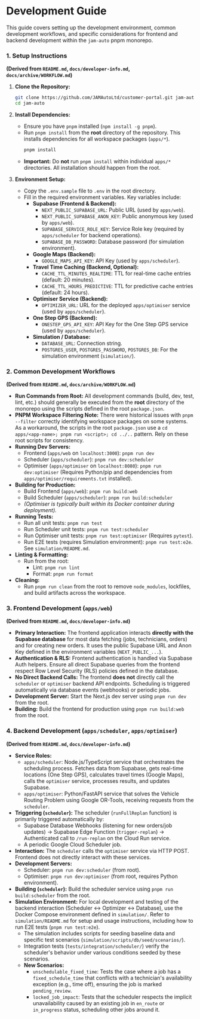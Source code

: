 # Development Guide

This guide covers setting up the development environment, common development workflows, and specific considerations for frontend and backend development within the `jam-auto` pnpm monorepo.

### 1. Setup Instructions

**(Derived from `README.md`, `docs/developer-info.md`, `docs/archive/WORKFLOW.md`)**

1.  **Clone the Repository:**
    ```bash
    git clone https://github.com/JAMAutoLtd/customer-portal.git jam-auto
    cd jam-auto
    ```

2.  **Install Dependencies:**
    *   Ensure you have `pnpm` installed (`npm install -g pnpm`).
    *   Run `pnpm install` from the **root** directory of the repository. This installs dependencies for all workspace packages (`apps/*`).
        ```bash
        pnpm install
        ```
    *   **Important:** Do **not** run `pnpm install` within individual `apps/*` directories. All installation should happen from the root.

3.  **Environment Setup:**
    *   Copy the `.env.sample` file to `.env` in the root directory.
    *   Fill in the required environment variables. Key variables include:
        *   **Supabase (Frontend & Backend):**
            *   `NEXT_PUBLIC_SUPABASE_URL`: Public URL (used by `apps/web`).
            *   `NEXT_PUBLIC_SUPABASE_ANON_KEY`: Public anonymous key (used by `apps/web`).
            *   `SUPABASE_SERVICE_ROLE_KEY`: Service Role key (required by `apps/scheduler` for backend operations).
            *   `SUPABASE_DB_PASSWORD`: Database password (for simulation environment).
        *   **Google Maps (Backend):**
            *   `GOOGLE_MAPS_API_KEY`: API Key (used by `apps/scheduler`).
        *   **Travel Time Caching (Backend, Optional):**
            *   `CACHE_TTL_MINUTES_REALTIME`: TTL for real-time cache entries (default: 20 minutes).
            *   `CACHE_TTL_HOURS_PREDICTIVE`: TTL for predictive cache entries (default: 24 hours).
        *   **Optimiser Service (Backend):**
            *   `OPTIMIZER_URL`: URL for the deployed `apps/optimiser` service (used by `apps/scheduler`).
        *   **One Step GPS (Backend):**
            *   `ONESTEP_GPS_API_KEY`: API Key for the One Step GPS service (used by `apps/scheduler`).
        *   **Simulation / Database:**
            *   `DATABASE_URL`: Connection string.
            *   `POSTGRES_USER`, `POSTGRES_PASSWORD`, `POSTGRES_DB`: For the simulation environment (`simulation/`).

### 2. Common Development Workflows

**(Derived from `README.md`, `docs/archive/WORKFLOW.md`)**

*   **Run Commands from Root:** All development commands (build, dev, test, lint, etc.) should generally be executed from the **root** directory of the monorepo using the scripts defined in the root `package.json`.
*   **PNPM Workspace Filtering Note:** There were historical issues with `pnpm --filter` correctly identifying workspace packages on some systems. As a workaround, the scripts in the root `package.json` use a `cd apps/<app-name>; pnpm run <script>; cd ../..` pattern. Rely on these root scripts for consistency.
*   **Running Dev Servers:**
    *   Frontend (`apps/web` on `localhost:3000`): `pnpm run dev`
    *   Scheduler (`apps/scheduler`): `pnpm run dev:scheduler`
    *   Optimiser (`apps/optimiser` on `localhost:8080`): `pnpm run dev:optimiser` (Requires Python/pip and dependencies from `apps/optimiser/requirements.txt` installed).
*   **Building for Production:**
    *   Build Frontend (`apps/web`): `pnpm run build:web`
    *   Build Scheduler (`apps/scheduler`): `pnpm run build:scheduler`
    *   *(Optimiser is typically built within its Docker container during deployment).*
*   **Running Tests:**
    *   Run all unit tests: `pnpm run test`
    *   Run Scheduler unit tests: `pnpm run test:scheduler`
    *   Run Optimiser unit tests: `pnpm run test:optimiser` (Requires `pytest`).
    *   Run E2E tests (requires Simulation environment): `pnpm run test:e2e`. See `simulation/README.md`.
*   **Linting & Formatting:**
    *   Run from the root:
        *   Lint: `pnpm run lint`
        *   Format: `pnpm run format`
*   **Cleaning:**
    *   Run `pnpm run clean` from the root to remove `node_modules`, lockfiles, and build artifacts across the workspace.

### 3. Frontend Development (`apps/web`)

**(Derived from `README.md`, `docs/developer-info.md`)**

*   **Primary Interaction:** The frontend application interacts **directly with the Supabase database** for most data fetching (jobs, technicians, orders) and for creating new orders. It uses the public Supabase URL and Anon Key defined in the environment variables (`NEXT_PUBLIC_...`).
*   **Authentication & RLS:** Frontend authentication is handled via Supabase Auth helpers. Ensure all direct Supabase queries from the frontend respect Row Level Security (RLS) policies defined in the database.
*   **No Direct Backend Calls:** The frontend **does not** directly call the `scheduler` or `optimiser` backend API endpoints. Scheduling is triggered automatically via database events (webhooks) or periodic jobs.
*   **Development Server:** Start the Next.js dev server using `pnpm run dev` from the root.
*   **Building:** Build the frontend for production using `pnpm run build:web` from the root.

### 4. Backend Development (`apps/scheduler`, `apps/optimiser`)

**(Derived from `README.md`, `docs/developer-info.md`)**

*   **Service Roles:**
    *   `apps/scheduler`: Node.js/TypeScript service that orchestrates the scheduling process. Fetches data from Supabase, gets real-time locations (One Step GPS), calculates travel times (Google Maps), calls the `optimiser` service, processes results, and updates Supabase.
    *   `apps/optimiser`: Python/FastAPI service that solves the Vehicle Routing Problem using Google OR-Tools, receiving requests from the `scheduler`.
*   **Triggering (`scheduler`):** The scheduler (`runFullReplan` function) is primarily triggered automatically by:
    *   Supabase Database Webhooks (listening for new orders/job updates) -> Supabase Edge Function (`trigger-replan`) -> Authenticated call to `/run-replan` on the Cloud Run service.
    *   A periodic Google Cloud Scheduler job.
*   **Interaction:** The `scheduler` calls the `optimiser` service via HTTP POST. Frontend does not directly interact with these services.
*   **Development Servers:**
    *   Scheduler: `pnpm run dev:scheduler` (from root).
    *   Optimiser: `pnpm run dev:optimiser` (from root, requires Python environment).
*   **Building (`scheduler`):** Build the scheduler service using `pnpm run build:scheduler` from the root. 
*   **Simulation Environment:** For local development and testing of the backend interaction (Scheduler <-> Optimizer <-> Database), use the Docker Compose environment defined in `simulation/`. Refer to `simulation/README.md` for setup and usage instructions, including how to run E2E tests (`pnpm run test:e2e`). 
    *   The simulation includes scripts for seeding baseline data and specific test scenarios (`simulation/scripts/db/seed/scenarios/`).
    *   Integration tests (`tests/integration/scheduler/`) verify the scheduler's behavior under various conditions seeded by these scenarios.
    *   **New Scenarios:**
        *   `unschedulable_fixed_time`: Tests the case where a job has a `fixed_schedule_time` that conflicts with a technician's availability exception (e.g., time off), ensuring the job is marked `pending_review`.
        *   `locked_job_impact`: Tests that the scheduler respects the implicit unavailability caused by an existing job in `en_route` or `in_progress` status, scheduling other jobs around it. 